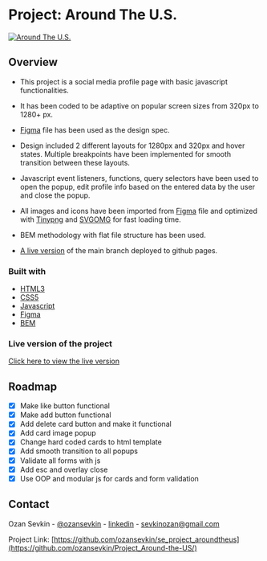 # Project: Around The U.S.

[![Around The U.S.][product-screenshot]](https://ozansevkin.github.io/Project_Around-the-US//)

## Overview

- This project is a social media profile page with basic javascript functionalities.

- It has been coded to be adaptive on popular screen sizes from 320px to 1280+ px.

- [Figma](https://www.figma.com/file/SurN1jaeEQIhuZEDMhmWWf/Sprint-4-Around-The-U.S.-desktop-mobile?node-id=0%3A1) file has been used as the design spec.

- Design included 2 different layouts for 1280px and 320px and hover states. Multiple breakpoints have been implemented for smooth transition between these layouts.

- Javascript event listeners, functions, query selectors have been used to open the popup, edit profile info based on the entered data by the user and close the popup.

- All images and icons have been imported from [Figma](https://www.figma.com/file/SurN1jaeEQIhuZEDMhmWWf/Sprint-4-Around-The-U.S.-desktop-mobile?node-id=0%3A1) file and optimized with [Tinypng](https://tinypng.com/) and [SVGOMG](https://jakearchibald.github.io/svgomg/) for fast loading time.

- BEM methodology with flat file structure has been used.

- [A live version](https://ozansevkin.github.io/Project_Around-the-US/) of the main branch deployed to github pages.

### Built with

- [HTML3](https://www.w3.org/standards/webdesign/htmlcss)
- [CSS5](https://www.w3.org/standards/webdesign/htmlcss)
- [Javascript](https://developer.mozilla.org/en-US/docs/Web/JavaScript)
- [Figma](https://www.figma.com)
- [BEM](http://getbem.com/)

### Live version of the project

[Click here to view the live version](https://ozansevkin.github.io/Project_Around-the-US/)

## Roadmap

- [x] Make like button functional
- [x] Make add button functional
- [x] Add delete card button and make it functional
- [x] Add card image popup
- [x] Change hard coded cards to html template
- [x] Add smooth transition to all popups
- [x] Validate all forms with js
- [x] Add esc and overlay close
- [x] Use OOP and modular js for cards and form validation

## Contact

Ozan Sevkin - [@ozansevkin](https://twitter.com/ozansevkin) - [linkedin] - sevkinozan@gmail.com

Project Link: [https://github.com/ozansevkin/se_project_aroundtheus](https://github.com/ozansevkin/Project_Around-the-US/)

<!-- MARKDOWN LINKS & IMAGES -->

[linkedin]: https://linkedin.com/in/ozansevkin
[product-screenshot]: https://i.ibb.co/44N6SBg/screencapture-127-0-0-1-5500-index-html-2022-05-01-10-43-56.png
